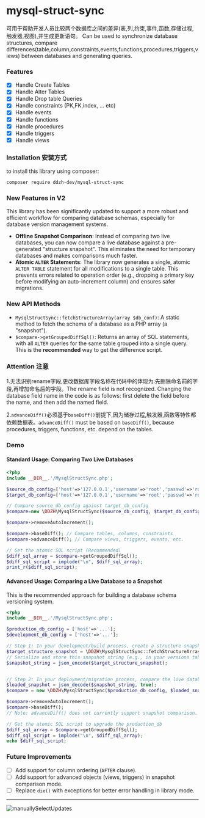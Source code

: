 # mysql-struct-sync
可用于帮助开发人员比较两个数据库之间的差异(表,列,约束,事件,函数,存储过程,触发器,视图),并生成更新语句。
Can be used to synchronize database structures, compare differences(table,column,constraints,events,functions,procedures,triggers,views) between databases and generating queries.

### Features
- [X] Handle Create Tables
- [X] Handle Alter Tables
- [X] Handle Drop table Queries
- [X] Handle constraints (PK,FK,index, ... etc)
- [X] Handle events
- [X] Handle functions
- [X] Handle procedures
- [X] Handle triggers
- [X] Handle views

### Installation 安装方式

to install this library using composer:
```sh
composer require ddzh-dev/mysql-struct-sync
```

### New Features in V2
This library has been significantly updated to support a more robust and efficient workflow for comparing database schemas, especially for database version management systems.

*   **Offline Snapshot Comparison**: Instead of comparing two live databases, you can now compare a live database against a pre-generated "structure snapshot". This eliminates the need for temporary databases and makes comparisons much faster.
*   **Atomic `ALTER` Statements**: The library now generates a single, atomic `ALTER TABLE` statement for all modifications to a single table. This prevents errors related to operation order (e.g., dropping a primary key before modifying an auto-increment column) and ensures safer migrations.

### New API Methods
*   `MysqlStructSync::fetchStructureArray(array $db_conf)`: A static method to fetch the schema of a database as a PHP array (a "snapshot").
*   `$compare->getGroupedDiffSql()`: Returns an array of SQL statements, with all `ALTER` queries for the same table grouped into a single query. This is the **recommended** way to get the difference script.

### Attention 注意
1.无法识别rename字段,更改数据库字段名称在代码中的体现为:先删除命名前的字段,再增加命名后的字段。The rename field is not recognized. Changing the database field name in the code is as follows: first delete the field before the name, and then add the named field.

2.```advanceDiff()```必须基于```baseDiff()```前提下,因为储存过程,触发器,函数等特性都依赖数据表。```advanceDiff()``` must be based on ```baseDiff()```, because procedures, triggers, functions, etc. depend on the tables.

### Demo
#### Standard Usage: Comparing Two Live Databases
```php
<?php
include __DIR__.'/MysqlStructSync.php';

$source_db_config=['host'=>'127.0.0.1','username'=>'root','passwd'=>'root','dbname'=>'test_old','port'=>3306];
$target_db_config=['host'=>'127.0.0.1','username'=>'root','passwd'=>'root','dbname'=>'test_new','port'=>3306];

// Compare source_db_config against target_db_config
$compare=new \DDZH\MysqlStructSync($source_db_config, $target_db_config);

$compare->removeAutoIncrement();

$compare->baseDiff(); // Compare tables, columns, constraints
$compare->advanceDiff(); // Compare views, triggers, events, etc.

// Get the atomic SQL script (Recommended)
$diff_sql_array = $compare->getGroupedDiffSql();
$diff_sql_script = implode("\n", $diff_sql_array);
print_r($diff_sql_script);
```

#### Advanced Usage: Comparing a Live Database to a Snapshot
This is the recommended approach for building a database schema versioning system.
```php
<?php
include __DIR__.'/MysqlStructSync.php';

$production_db_config = ['host'=>'...'];
$development_db_config = ['host'=>'...'];

// Step 1: In your development/build process, create a structure snapshot from the target schema.
$target_structure_snapshot = \DDZH\MysqlStructSync::fetchStructureArray($development_db_config);
// Serialize and store this snapshot string (e.g., in your versions table in the database).
$snapshot_string = json_encode($target_structure_snapshot);


// Step 2: In your deployment/migration process, compare the live database against the loaded snapshot.
$loaded_snapshot = json_decode($snapshot_string, true);
$compare = new \DDZH\MysqlStructSync($production_db_config, $loaded_snapshot);

$compare->removeAutoIncrement();
$compare->baseDiff();
// Note: advanceDiff() does not currently support snapshot comparison.

// Get the atomic SQL script to upgrade the production_db
$diff_sql_array = $compare->getGroupedDiffSql();
$diff_sql_script = implode("\n", $diff_sql_array);
echo $diff_sql_script;
```

### Future Improvements
- [ ] Add support for column ordering (`AFTER` clause).
- [ ] Add support for advanced objects (views, triggers) in snapshot comparison mode.
- [ ] Replace `die()` with exceptions for better error handling in library mode.

---
![manuallySelectUpdates](./manuallySelectUpdates.png)